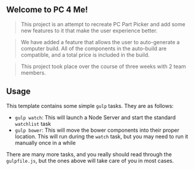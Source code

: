## Welcome to PC 4 Me!

> This project is an attempt to recreate PC Part Picker and add some new features to it that make the user experience better.

>We have added a feature that allows the user to auto-generate a computer build. All of the components in the auto-build are compatible, and a total price is included in the build.

>This project took place over the course of three weeks with 2 team members.


## Usage

This template contains some simple `gulp` tasks. They are as follows:


- `gulp watch`: This will launch a Node Server and start the standard `watchlist` task
- `gulp bower`: This will move the bower components into their proper location. This will run during the `watch` task, but you may need to run it manually once in a while

There are many more tasks, and you really should read through the `gulpfile.js`, but the ones above will take care of you in most cases.

